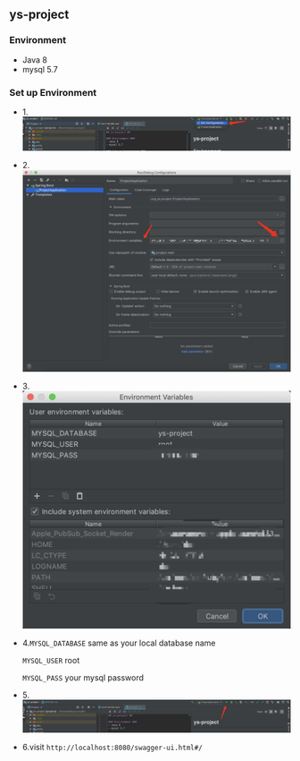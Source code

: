 ## ys-project ##

### Environment ###
- Java 8
- mysql 5.7

### Set up Environment ###

- 1.<img src="README/1.png">

- 2.<img src="README/2.png">

- 3.<img src="README/3.png">

- 4.`MYSQL_DATABASE` same as your local database name
    
    `MYSQL_USER` root
    
    `MYSQL_PASS` your mysql password
- 5.<img src="README/4.png">

- 6.visit `http://localhost:8080/swagger-ui.html#/`